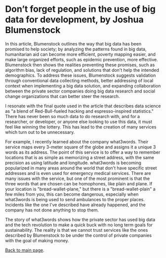 # Don’t forget people in the use of big data for development, by Joshua Blumenstock
In this article, Blumenstock outlines the way that big data has been promised to help society; by analyzing the patterns found in big data, humanitarian aid can become more efficient, poverty mapping easier, and make large organized efforts, such as epidemic prevention, more effective. Blumenstock then shows the realities preventing these promises, such as algorithm bias, lack of regulation, and solutions that don't help the intended demographics. To address these issues, Blumenstock suggests validation through conventional data collecting methods, better addressing of local context when implementing a big data solution, and expanding collaboration between the private sector companies doing big data research and social change organizations that can better steer the research.

I resonate with the final quote used in the article that describes data science as "a blend of Red-Bull-fueled hacking and espresso-inspired statistics." There has never been so much data to do research with, and for a researcher, or developer, or anyone else looking to use this data, it must feel like winning the lottery. This has lead to the creation of many services which turn out to be unnecessary.

For example, I recently learned about the company what3words. Their service maps every 3-meter square of the globe and assigns it a unique 3 words as its address. The point of this service is to offer a way to remember locations that is as simple as memorizing a street address, with the same precision as using latitude and longitude. what3words is becoming popularized in many areas around the world that don't have specific street addresses and is even used for emergency medical services. There are many issues with the service, but one of the most prominent is that the three words that are chosen can be homophones, like plain and plane. If your location is "bread-wallet-plane," but there is a "bread-wallet-plain" a few miles from you, this can become dangerous, especially when what3words is being used to send ambulances to the proper places. Incidents like the one I've described have already happened, and the company has not done anything to stop them.

The story of what3words shows how the private sector has used big data and the tech revolution to make a quick buck with no long term goals for sustainability. The reality is that we cannot trust services like the ones described by Blumenstock to be under the control of private companies with the goal of making money.

[Back to main page](/README.md).
